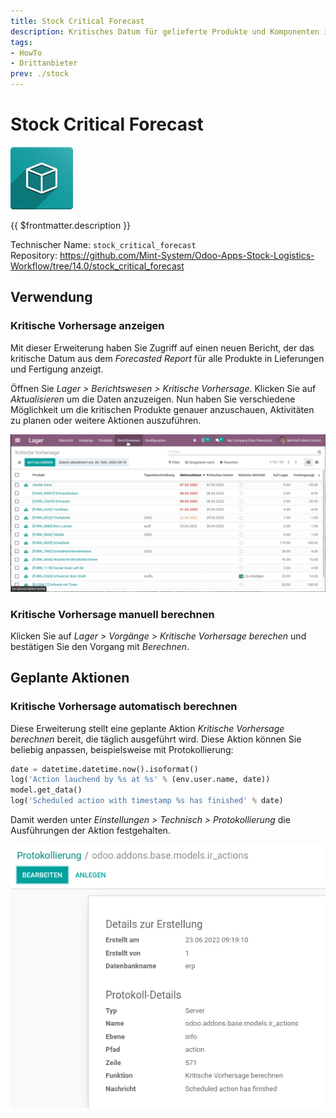 ```yaml
---
title: Stock Critical Forecast
description: Kritisches Datum für gelieferte Produkte und Komponenten in der Fertigung anzeigen.
tags:
- HowTo
- Drittanbieter
prev: ./stock
---
```

# Stock Critical Forecast
![icon_oms_box](attachments/icon_oms_box.png)

{{ $frontmatter.description }}

Technischer Name: `stock_critical_forecast`\
Repository: <https://github.com/Mint-System/Odoo-Apps-Stock-Logistics-Workflow/tree/14.0/stock_critical_forecast>

## Verwendung

### Kritische Vorhersage anzeigen

Mit dieser Erweiterung haben Sie Zugriff auf einen neuen Bericht, der das kritische Datum aus dem *Forecasted Report* für alle Produkte in Lieferungen und Fertigung anzeigt.

Öffnen Sie *Lager > Berichtswesen > Kritische Vorhersage*. Klicken Sie auf *Aktualisieren* um die Daten anzuzeigen. Nun haben Sie verschiedene Möglichkeit um die kritischen Produkte genauer anzuschauen, Aktivitäten zu planen oder weitere Aktionen auszuführen.

![Stock Critical Forecast](attachments/Stock%20Critical%20Forecast.gif)

### Kritische Vorhersage manuell berechnen

Klicken Sie auf *Lager > Vorgänge > Kritische Vorhersage berechen* und bestätigen Sie den Vorgang mit *Berechnen*.

## Geplante Aktionen

### Kritische Vorhersage automatisch berechnen

Diese Erweiterung stellt eine geplante Aktion *Kritische Vorhersage berechnen* bereit, die täglich ausgeführt wird. Diese Aktion können Sie beliebig anpassen, beispielsweise mit Protokollierung:

```python
date = datetime.datetime.now().isoformat()
log('Action lauchend by %s at %s' % (env.user.name, date))
model.get_data()
log('Scheduled action with timestamp %s has finished' % date)
```

Damit werden unter *Einstellungen > Technisch > Protokollierung* die Ausführungen der Aktion festgehalten.

![](attachments/Stock%20Critical%20Forecast%20Protokollierung.png)